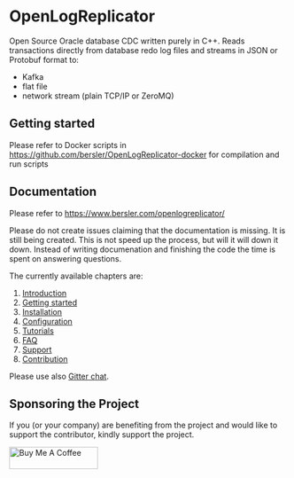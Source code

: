 # OpenLogReplicator
Open Source Oracle database CDC written purely in C++. Reads transactions directly from database redo log files and streams in JSON or Protobuf format to:
* Kafka
* flat file
* network stream (plain TCP/IP or ZeroMQ)

## Getting started

Please refer to Docker scripts in https://github.com/bersler/OpenLogReplicator-docker for compilation and run scripts

## Documentation

Please refer to https://www.bersler.com/openlogreplicator/

Please do not create issues claiming that the documentation is missing. It is still being created. This is not speed up the process, but will it will down it down. Instead of writing documenation and finishing the code the time is spent on answering questions.

The currently available chapters are:

1. [Introduction](documentation/introduction/introduction.adoc)
2. [Getting started](https://www.bersler.com/openlogreplicator/getting-started/)
2. [Installation](https://www.bersler.com/openlogreplicator/installation/)
3. [Configuration](https://www.bersler.com/openlogreplicator/configuration/)
4. [Tutorials](https://www.bersler.com/openlogreplicator/tutorials/)
5. [FAQ](https://www.bersler.com/openlogreplicator/faq/)
6. [Support](https://www.bersler.com/openlogreplicator/support/)
7. [Contribution](https://www.bersler.com/openlogreplicator/contribution/)

Please use also [Gitter chat](https://gitter.im/bersler/OpenLogReplicator).


## Sponsoring the Project

If you (or your company) are benefiting from the project and would like to support the contributor, kindly support the project.

<a href="https://www.buymeacoffee.com/bersler" target="_blank"><img src="https://cdn.buymeacoffee.com/buttons/v2/default-blue.png" alt="Buy Me A Coffee" style="height: 40px !important;width: 160px !important;" ></a>
